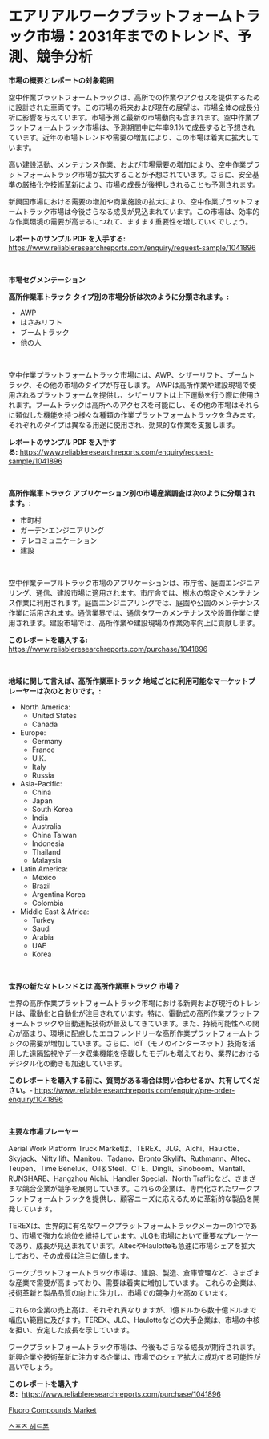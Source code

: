 <p><h1>エアリアルワークプラットフォームトラック市場：2031年までのトレンド、予測、競争分析</h1></p><p><strong>市場の概要とレポートの対象範囲</strong></p>
<p><p>空中作業プラットフォームトラックは、高所での作業やアクセスを提供するために設計された車両です。この市場の将来および現在の展望は、市場全体の成長分析に影響を与えています。市場予測と最新の市場動向も含まれます。空中作業プラットフォームトラック市場は、予測期間中に年率9.1%で成長すると予想されています。近年の市場トレンドや需要の増加により、この市場は着実に拡大しています。</p><p>高い建設活動、メンテナンス作業、および市場需要の増加により、空中作業プラットフォームトラック市場が拡大することが予想されています。さらに、安全基準の厳格化や技術革新により、市場の成長が後押しされることも予測されます。</p><p>新興国市場における需要の増加や商業施設の拡大により、空中作業プラットフォームトラック市場は今後さらなる成長が見込まれています。この市場は、効率的な作業環境の需要が高まるにつれて、ますます重要性を増していくでしょう。</p></p>
<p><strong>レポートのサンプル PDF を入手する:</strong> <a href="https://www.reliableresearchreports.com/enquiry/request-sample/1041896">https://www.reliableresearchreports.com/enquiry/request-sample/1041896</a></p>
<p>&nbsp;</p>
<p><strong>市場セグメンテーション</strong></p>
<p><strong>高所作業車トラック タイプ別の市場分析は次のように分類されます。:</strong></p>
<p><ul><li>AWP</li><li>はさみリフト</li><li>ブームトラック</li><li>他の人</li></ul></p>
<p>&nbsp;</p>
<p><p>空中作業プラットフォームトラック市場には、AWP、シザーリフト、ブームトラック、その他の市場のタイプが存在します。 AWPは高所作業や建設現場で使用されるプラットフォームを提供し、シザーリフトは上下運動を行う際に使用されます。ブームトラックは高所へのアクセスを可能にし、その他の市場はそれらに類似した機能を持つ様々な種類の作業プラットフォームトラックを含みます。それぞれのタイプは異なる用途に使用され、効果的な作業を支援します。</p></p>
<p><strong>レポートのサンプル PDF を入手する:</strong>&nbsp;<a href="https://www.reliableresearchreports.com/enquiry/request-sample/1041896">https://www.reliableresearchreports.com/enquiry/request-sample/1041896</a></p>
<p>&nbsp;</p>
<p><strong> 高所作業車トラック アプリケーション別の市場産業調査は次のように分類されます。:</strong></p>
<p><ul><li>市町村</li><li>ガーデンエンジニアリング</li><li>テレコミュニケーション</li><li>建設</li></ul></p>
<p>&nbsp;</p>
<p><p>空中作業テーブルトラック市場のアプリケーションは、市庁舎、庭園エンジニアリング、通信、建設市場に適用されます。市庁舎では、樹木の剪定やメンテナンス作業に利用されます。庭園エンジニアリングでは、庭園や公園のメンテナンス作業に活用されます。通信業界では、通信タワーのメンテナンスや設置作業に使用されます。建設市場では、高所作業や建設現場の作業効率向上に貢献します。</p></p>
<p><strong>このレポートを購入する:</strong>&nbsp; <a href="https://www.reliableresearchreports.com/purchase/1041896">https://www.reliableresearchreports.com/purchase/1041896</a></p>
<p>&nbsp;</p>
<p><strong>地域に関して言えば、高所作業車トラック 地域ごとに利用可能なマーケットプレーヤーは次のとおりです。:</strong></p>
<p><ul>
    <li>
        North America:
        <ul>
            <li>United States</li>
            <li>Canada</li>
        </ul>
    </li>
    <li>
        Europe:
        <ul>
            <li>Germany</li>
            <li>France</li>
            <li>U.K.</li>
            <li>Italy</li>
            <li>Russia</li>
        </ul>
    </li>
    <li>
        Asia-Pacific:
        <ul>
            <li>China</li>
            <li>Japan</li>
            <li>South Korea</li>
            <li>India</li>
            <li>Australia</li>
            <li>China Taiwan</li>
            <li>Indonesia</li>
            <li>Thailand</li>
            <li>Malaysia</li>
        </ul>
    </li>
    <li>
        Latin America:
        <ul>
            <li>Mexico</li>
            <li>Brazil</li>
            <li>Argentina Korea</li>
            <li>Colombia</li>
        </ul>
    </li>
    <li>
        Middle East & Africa:
        <ul>
            <li>Turkey</li>
            <li>Saudi</li>
            <li>Arabia</li>
            <li>UAE</li>
            <li>Korea</li>
        </ul>
    </li>
    </ul></p>
<p>&nbsp;</p>
<p><strong>世界の新たなトレンドとは 高所作業車トラック 市場？</strong></p>
<p><p>世界の高所作業プラットフォームトラック市場における新興および現行のトレンドは、電動化と自動化が注目されています。特に、電動式の高所作業プラットフォームトラックや自動運転技術が普及してきています。また、持続可能性への関心が高まり、環境に配慮したエコフレンドリーな高所作業プラットフォームトラックの需要が増加しています。さらに、IoT（モノのインターネット）技術を活用した遠隔監視やデータ収集機能を搭載したモデルも増えており、業界におけるデジタル化の動きも加速しています。</p></p>
<p><strong>このレポートを購入する前に、質問がある場合は問い合わせるか、共有してください。</strong>- <a href="https://www.reliableresearchreports.com/enquiry/pre-order-enquiry/1041896">https://www.reliableresearchreports.com/enquiry/pre-order-enquiry/1041896</a></p>
<p>&nbsp;</p>
<p><strong>主要な市場プレーヤー</strong></p>
<p><p>Aerial Work Platform Truck Marketは、TEREX、JLG、Aichi、Haulotte、Skyjack、Nifty lift、Manitou、Tadano、Bronto Skylift、Ruthmann、Altec、Teupen、Time Benelux、Oil＆Steel、CTE、Dingli、Sinoboom、Mantall、RUNSHARE、Hangzhou Aichi、Handler Special、North Trafficなど、さまざまな競合企業が競争を展開しています。これらの企業は、専門化されたワークプラットフォームトラックを提供し、顧客ニーズに応えるために革新的な製品を開発しています。</p><p>TEREXは、世界的に有名なワークプラットフォームトラックメーカーの1つであり、市場で強力な地位を維持しています。JLGも市場において重要なプレーヤーであり、成長が見込まれています。AltecやHaulotteも急速に市場シェアを拡大しており、その成長は注目に値します。</p><p>ワークプラットフォームトラック市場は、建設、製造、倉庫管理など、さまざまな産業で需要が高まっており、需要は着実に増加しています。 これらの企業は、技術革新と製品品質の向上に注力し、市場での競争力を高めています。</p><p>これらの企業の売上高は、それぞれ異なりますが、1億ドルから数十億ドルまで幅広い範囲に及びます。TEREX、JLG、Haulotteなどの大手企業は、市場の中核を担い、安定した成長を示しています。</p><p>ワークプラットフォームトラック市場は、今後もさらなる成長が期待されます。新興企業や技術革新に注力する企業は、市場でのシェア拡大に成功する可能性が高いでしょう。</p></p>
<p><strong>このレポートを購入する:</strong>&nbsp;&nbsp;<a href="https://www.reliableresearchreports.com/purchase/1041896">https://www.reliableresearchreports.com/purchase/1041896</a></p>
<p><p><a href="https://iodized-pantydraco-05c.notion.site/Fluoro-Compounds-Market-Research-Report-The-Key-To-Successful-Business-Strategy-Forecasted-for-Peri-0ff7bd1819394cd5b06594617d31e81e">Fluoro Compounds Market</a></p><p><a href="https://medium.com/@bub56567/%EC%8A%A4%ED%8F%AC%EC%B8%A0-%ED%97%A4%EB%93%9C%ED%8F%B0-%EC%8B%9C%EC%9E%A5-%EA%B7%9C%EB%AA%A8-%EB%B0%8F-%EC%8B%9C%EC%9E%A5-%EB%8F%99%ED%96%A5-%EC%99%84%EC%A0%84%ED%95%9C-%EC%82%B0%EC%97%85-%EA%B0%9C%EC%9A%94-2024%EB%85%84%EB%B6%80%ED%84%B0-2031%EB%85%84-04ab06ef4a43">스포츠 헤드폰</a></p></p>